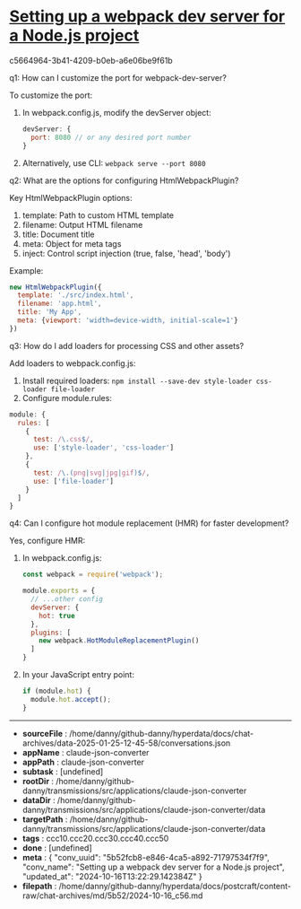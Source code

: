 # [Setting up a webpack dev server for a Node.js project](https://claude.ai/chat/5b52fcb8-e846-4ca5-a892-71797534f7f9)

c5664964-3b41-4209-b0eb-a6e06be9f61b

 q1: How can I customize the port for webpack-dev-server?

To customize the port:
1. In webpack.config.js, modify the devServer object:
   ```javascript
   devServer: {
     port: 8080 // or any desired port number
   }
   ```
2. Alternatively, use CLI: `webpack serve --port 8080`

q2: What are the options for configuring HtmlWebpackPlugin?

Key HtmlWebpackPlugin options:
1. template: Path to custom HTML template
2. filename: Output HTML filename
3. title: Document title
4. meta: Object for meta tags
5. inject: Control script injection (true, false, 'head', 'body')

Example:
```javascript
new HtmlWebpackPlugin({
  template: './src/index.html',
  filename: 'app.html',
  title: 'My App',
  meta: {viewport: 'width=device-width, initial-scale=1'}
})
```

q3: How do I add loaders for processing CSS and other assets?

Add loaders to webpack.config.js:
1. Install required loaders: `npm install --save-dev style-loader css-loader file-loader`
2. Configure module.rules:

```javascript
module: {
  rules: [
    {
      test: /\.css$/,
      use: ['style-loader', 'css-loader']
    },
    {
      test: /\.(png|svg|jpg|gif)$/,
      use: ['file-loader']
    }
  ]
}
```

q4: Can I configure hot module replacement (HMR) for faster development?

Yes, configure HMR:
1. In webpack.config.js:
   ```javascript
   const webpack = require('webpack');
   
   module.exports = {
     // ...other config
     devServer: {
       hot: true
     },
     plugins: [
       new webpack.HotModuleReplacementPlugin()
     ]
   }
   ```
2. In your JavaScript entry point:
   ```javascript
   if (module.hot) {
     module.hot.accept();
   }
   ```

---

* **sourceFile** : /home/danny/github-danny/hyperdata/docs/chat-archives/data-2025-01-25-12-45-58/conversations.json
* **appName** : claude-json-converter
* **appPath** : claude-json-converter
* **subtask** : [undefined]
* **rootDir** : /home/danny/github-danny/transmissions/src/applications/claude-json-converter
* **dataDir** : /home/danny/github-danny/transmissions/src/applications/claude-json-converter/data
* **targetPath** : /home/danny/github-danny/transmissions/src/applications/claude-json-converter/data
* **tags** : ccc10.ccc20.ccc30.ccc40.ccc50
* **done** : [undefined]
* **meta** : {
  "conv_uuid": "5b52fcb8-e846-4ca5-a892-71797534f7f9",
  "conv_name": "Setting up a webpack dev server for a Node.js project",
  "updated_at": "2024-10-16T13:22:29.142384Z"
}
* **filepath** : /home/danny/github-danny/hyperdata/docs/postcraft/content-raw/chat-archives/md/5b52/2024-10-16_c56.md